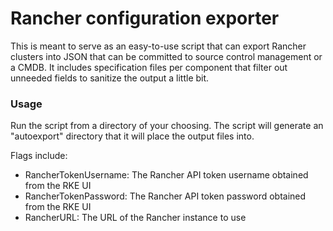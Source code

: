 # Rancher configuration exporter

This is meant to serve as an easy-to-use script that can export Rancher clusters into JSON that can be committed to source control management or a CMDB. It includes specification files per component that filter out unneeded fields to sanitize the output a little bit.

### Usage

 Run the script from a directory of your choosing. The script will generate an "autoexport" directory that it will place the output files into.

 Flags include:

 - RancherTokenUsername: The Rancher API token username obtained from the RKE UI
 - RancherTokenPassword: The Rancher API token password obtained from the RKE UI
 - RancherURL: The URL of the Rancher instance to use